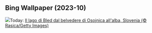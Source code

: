 ## Bing Wallpaper (2023-10)
![](https://www.bing.com/th?id=OHR.LakeBledSunrise_IT-IT9781591413_UHD.jpg&w=1000)Today: [Il lago di Bled dal belvedere di Osojnica all'alba, Slovenia (© Rasica/Getty Images)](https://www.bing.com/th?id=OHR.LakeBledSunrise_IT-IT9781591413_UHD.jpg)